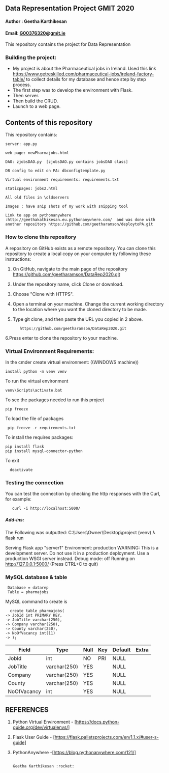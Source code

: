 ## Data Representation Project GMIT 2020

#### Author : Geetha Karthikesan
#### Email: G00376320@gmit.ie

This repository contains the project for Data Representation 

### Building the project:
+ My project is about the Pharmaceutical jobs in Ireland. Used this link https://www.getreskilled.com/pharmaceutical-jobs/ireland-factory-table/ to collect details 
 for my database and hence step by step process.
+ The first step was to develop the environment with Flask.
+ Then server.
+ Then build the CRUD.
+ Launch to a web page.

## Contents of this repository
This repository contains:
    
    server: app.py

    web page: newPharmajobs.html

    DAO: zjobsDAO.py  [zjobsDAO.py contains jobsDAO class]

    DB config to edit on PA: dbconfigtemplate.py

    Virtual environment requirements: requirements.txt

    staticpages: jobs2.html 

    All old files in \oldservers
    
    Images : have snip shots of my work with snipping tool

    Link to app on pythonanywhere :http://geethakathikesan.eu.pythonanywhere.com/  and was done with another repository https://github.com/geetharamson/deploytoPA.git
    
    
### How to clone this repository

A repository on GitHub exists as a remote repository. You can clone this repository to create a local copy on your computer by following these instructions:

   1. On GitHub, navigate to the main page of the repository https://github.com/geetharamson/DataRep2020.git   
   2. Under the repository name, click Clone or download.
   3. Choose "Clone with HTTPS".
   4. Open a terminal on your machine. Change the current working directory to the location where you want the cloned directory to be made.
   5. Type git clone, and then paste the URL you copied in 2 above.
   
             https://github.com/geetharamson/DataRep2020.git
   6.Press enter to clone the repository to your machine.

### Virtual Environment Requirements:
    
 In the cmder create virtual environment: ((WINDOWS machine))
      
    install python -m venv venv

To run the virtual environment
           
    venv\Scripts\activate.bat

To see the packages needed to run this project

    pip freeze

To load the file of packages

     pip freeze -r requirements.txt

 To install the requires packages:

    pip install flask
    pip install mysql-connector-python
    
 To exit
      
      deactivate

### Testing the connection
You can test the connection by checking the http responses with the Curl, for example:

       curl -i http://localhost:5000/

##### Add-ins:
 The Following was outputted: C:\Users\Owner\Desktop\project (venv) λ flask run

Serving Flask app "server1"
Environment: production WARNING: This is a development server.
Do not use it in a production deployment. Use a production WSGI server instead.
Debug mode: off
Running on http://127.0.0.1:5000/ (Press CTRL+C to quit)


### MySQL database & table
     Database = datarep
     Table = pharmajobs

MySQL command to create is 

      create table pharmajobs(
    -> JobId int PRIMARY KEY,
    -> JobTitle varchar(250),
    -> Company varchar(250),
    -> County varchar(250),
    -> NoOfVacancy int(11)
    -> );

|  Field        |  Type        | Null    |  Key   | Default | Extra  |
| ------------- | ----------   | ------  | ------ |-------- | -------|
| JobId         |   int        |   NO    |   PRI  |  NULL   |        |
| JobTitle      | varchar(250) |   YES   |        |  NULL   |        |
| Company       | varchar(250) |   YES   |        |  NULL   |        |
| County        | varchar(250) |   YES   |        |  NULL   |        |
| NoOfVacancy   | int          |   YES   |        |  NULL   |        |



## REFERENCES

 1. Python Virtual Environment - [https://docs.python-guide.org/dev/virtualenvs/]
 
 2. Flask User Guide - [https://flask.palletsprojects.com/en/1.1.x/#user-s-guide]
 3. PythonAnywhere -[https://blog.pythonanywhere.com/121/]





                                                                                                                        Geetha Karthikesan :rocket:







